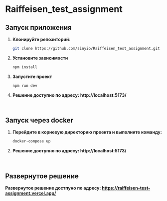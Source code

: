 # Raiffeisen_test_assignment

## Запуск приложения

1. **Клонируйте репозиторий**:

   ```bash
   git clone https://github.com/sinyio/Raiffeisen_test_assignment.git
   ```

2. **Установите зависимости**

   ```bash
   npm install
   ```

3. **Запустите проект**

   ```bash
   npm run dev
   ```
4. **Решение доступно по адресу: http://localhost:5173/**

&nbsp;

## Запуск через docker

1. **Перейдите в корневую директорию проекта и выполните команду:**

   ```bash
   docker-compose up
   ```
   
2. **Решение доступно по адресу: http://localhost:5173/**

&nbsp;

## Развернутое решение

**Развернутое решение достпуно по адресу: https://raiffeisen-test-assignment.vercel.app/**

